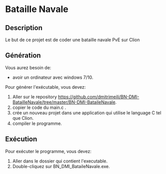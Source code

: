 # Bataille Navale

## Description
Le but de ce projet est de coder une bataille navale PvE sur Clion

## Génération


Vous aurez besoin de:

- avoir un ordinateur avec windows 7/10.




Pour générer l'exécutable, vous devez:

1. Aller sur le repository https://github.com/dmitrimeili/BN-DMI-BatailleNavale/tree/master/BN-DMI-BataileNavale.
1. copier le code du main.c .
1. crée un nouveau projet dans une application qui utilise le language C tel que Clion.
1. compiler le programme.


## Exécution

Pour exécuter le programme, vous devez:

1. Aller dans le dossier qui contient l'executable.
1. Double-cliquez sur BN_DMI_BataileNavale.exe.